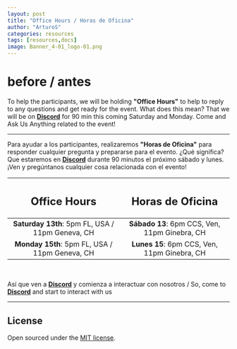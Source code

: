 ```yaml
---
layout: post
title: "Office Hours / Horas de Oficina"
author: "ArturoS"
categories: resources
tags: [resources,docs]
image: Banner_4-01_logo-01.png
---
```


# before / antes

To help the participants, we will be holding **"Office Hours"** to help to reply to any questions and get ready for the event.
What does this mean? That we will be on **[Discord](../page/discord)** for 90 min this coming Saturday and Monday. Come and Ask Us Anything related to the event!

***

Para ayudar a los participantes, realizaremos **"Horas de Oficina"** para responder cualquier pregunta y prepararse para el evento.
¿Qué significa? Que estaremos en **[Discord](../page/discord)** durante 90 minutos el próximo sábado y lunes. ¡Ven y pregúntanos cualquier cosa relacionada con el evento!


| <h2><b>Office Hours</b></h2> | <h2><b>Horas de Oficina</b></h2> |
|            :---:             |               :---:              |
| **Saturday 13th**: 5pm FL, USA / 11pm Geneva, CH | **Sábado 13**: 6pm CCS, Ven, 11pm Ginebra, CH |
| **Monday 15th**: 5pm FL, USA / 11pm Geneva, CH | **Lunes 15**: 6pm CCS, Ven, 11pm Ginebra, CH |

<br>

Así que ven a **[Discord](../page/discord)** y comienza a interactuar con nosotros
/
So, come to **[Discord](../page/discord)** and start to interact with us

---

## License

Open sourced under the [MIT license](https://github.com/edithaton/page/LICENSE.md).
